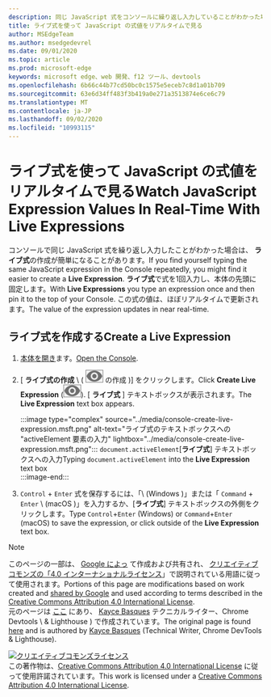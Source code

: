 ```yaml
---
description: 同じ JavaScript 式をコンソールに繰り返し入力していることがわかった場合は、代わりにライブ式を試してください。
title: ライブ式を使って JavaScript の式値をリアルタイムで見る
author: MSEdgeTeam
ms.author: msedgedevrel
ms.date: 09/01/2020
ms.topic: article
ms.prod: microsoft-edge
keywords: microsoft edge、web 開発、f12 ツール、devtools
ms.openlocfilehash: 6b66c44b77cd50bc0c1575e5eceb7c8d1a01b709
ms.sourcegitcommit: 63e6d34ff483f3b419a0e271a3513874e6ce6c79
ms.translationtype: MT
ms.contentlocale: ja-JP
ms.lasthandoff: 09/02/2020
ms.locfileid: "10993115"
---
```

<!-- Copyright Kayce Basques 

   Licensed under the Apache License, Version 2.0 (the "License");
   you may not use this file except in compliance with the License.
   You may obtain a copy of the License at

       https://www.apache.org/licenses/LICENSE-2.0

   Unless required by applicable law or agreed to in writing, software
   distributed under the License is distributed on an "AS IS" BASIS,
   WITHOUT WARRANTIES OR CONDITIONS OF ANY KIND, either express or implied.
   See the License for the specific language governing permissions and
   limitations under the License.  -->





# <span data-ttu-id="bb320-104">ライブ式を使って JavaScript の式値をリアルタイムで見る</span><span class="sxs-lookup"><span data-stu-id="bb320-104">Watch JavaScript Expression Values In Real-Time With Live Expressions</span></span>   

  

<span data-ttu-id="bb320-105">コンソールで同じ JavaScript 式を繰り返し入力したことがわかった場合は、 **ライブ式**の作成が簡単になることがあります。</span><span class="sxs-lookup"><span data-stu-id="bb320-105">If you find yourself typing the same JavaScript expression in the Console repeatedly, you might find it easier to create a **Live Expression**.</span></span>  <span data-ttu-id="bb320-106">**ライブ式**で式を1回入力し、本体の先頭に固定します。</span><span class="sxs-lookup"><span data-stu-id="bb320-106">With **Live Expressions** you type an expression once and then pin it to the top of your Console.</span></span>  <span data-ttu-id="bb320-107">この式の値は、ほぼリアルタイムで更新されます。</span><span class="sxs-lookup"><span data-stu-id="bb320-107">The value of the expression updates in near real-time.</span></span>  

## <span data-ttu-id="bb320-108">ライブ式を作成する</span><span class="sxs-lookup"><span data-stu-id="bb320-108">Create a Live Expression</span></span>   

1.  <span data-ttu-id="bb320-109">[本体を開き][DevToolsConsoleReferenceOpenConsole]ます。</span><span class="sxs-lookup"><span data-stu-id="bb320-109">[Open the Console][DevToolsConsoleReferenceOpenConsole].</span></span>  
1.  <span data-ttu-id="bb320-110">[ **ライブ式の作成** \ ( ![ ライブ式 ][ImageCreateLiveExpressionIcon] の作成 \)] をクリックします。</span><span class="sxs-lookup"><span data-stu-id="bb320-110">Click **Create Live Expression** \(![Create Live Expression][ImageCreateLiveExpressionIcon]\).</span></span>  <span data-ttu-id="bb320-111">[ **ライブ式** ] テキストボックスが表示されます。</span><span class="sxs-lookup"><span data-stu-id="bb320-111">The **Live Expression** text box appears.</span></span>  
    
    :::image type="complex" source="../media/console-create-live-expression.msft.png" alt-text="ライブ式のテキストボックスへの &quot;activeElement 要素の入力" lightbox="../media/console-create-live-expression.msft.png":::
       <span data-ttu-id="bb320-113">`document.activeElement`[**ライブ式**] テキストボックスへの入力</span><span class="sxs-lookup"><span data-stu-id="bb320-113">Typing `document.activeElement` into the **Live Expression** text box</span></span>  
    :::image-end:::  
    
1.  <span data-ttu-id="bb320-114">`Control` + `Enter` 式を保存するには、「\ (Windows \)」または「 `Command` + `Enter` \ (macOS \)」を入力するか、[**ライブ式**] テキストボックスの外側をクリックします。</span><span class="sxs-lookup"><span data-stu-id="bb320-114">Type `Control`+`Enter` \(Windows\) or `Command`+`Enter` \(macOS\) to save the expression, or click outside of the **Live Expression** text box.</span></span>  

<!--todo: add reference open console (open the console) section when available  -->  

 



<!-- image links -->  

[ImageCreateLiveExpressionIcon]: ../media/create-live-expression-icon.msft.png  

<!-- links -->  

[DevToolsConsoleReferenceOpenConsole]: ./reference.md#open-the-console "本体本体のリファレンスを開く |Microsoft ドキュメント"  

> [!NOTE]
> <span data-ttu-id="bb320-116">このページの一部は、 [Google によっ][GoogleSitePolicies] て作成および共有され、 [クリエイティブコモンズの「4.0 インターナショナルライセンス][CCA4IL]」で説明されている用語に従って使用されます。</span><span class="sxs-lookup"><span data-stu-id="bb320-116">Portions of this page are modifications based on work created and [shared by Google][GoogleSitePolicies] and used according to terms described in the [Creative Commons Attribution 4.0 International License][CCA4IL].</span></span>  
> <span data-ttu-id="bb320-117">元のページは [ここ](https://developers.google.com/web/tools/chrome-devtools/console/live-expressions) にあり、 [Kayce Basques][KayceBasques] テクニカルライター、Chrome Devtools \ & Lighthouse \) で作成されています。</span><span class="sxs-lookup"><span data-stu-id="bb320-117">The original page is found [here](https://developers.google.com/web/tools/chrome-devtools/console/live-expressions) and is authored by [Kayce Basques][KayceBasques] \(Technical Writer, Chrome DevTools \& Lighthouse\).</span></span>  

[![クリエイティブコモンズライセンス][CCby4Image]][CCA4IL]  
<span data-ttu-id="bb320-119">この著作物は、[Creative Commons Attribution 4.0 International License][CCA4IL] に従って使用許諾されています。</span><span class="sxs-lookup"><span data-stu-id="bb320-119">This work is licensed under a [Creative Commons Attribution 4.0 International License][CCA4IL].</span></span>  

[CCA4IL]: https://creativecommons.org/licenses/by/4.0  
[CCby4Image]: https://i.creativecommons.org/l/by/4.0/88x31.png  
[GoogleSitePolicies]: https://developers.google.com/terms/site-policies  
[KayceBasques]: https://developers.google.com/web/resources/contributors/kaycebasques  
